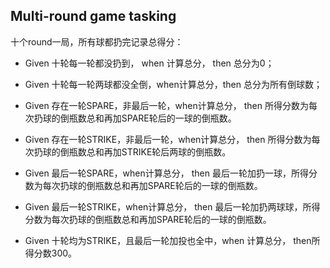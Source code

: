 ## Multi-round game tasking

十个round一局，所有球都扔完记录总得分：

- Given 十轮每一轮都没扔到， when 计算总分， then 总分为0；

- Given 十轮每一轮两球都没全倒，when计算总分，then 总分为所有倒球数；

- Given 存在一轮SPARE，非最后一轮，when计算总分， then 所得分数为每次扔球的倒瓶数总和再加SPARE轮后的一球的倒瓶数。

- Given 存在一轮STRIKE，非最后一轮，when计算总分， then 所得分数为每次扔球的倒瓶数总和再加STRIKE轮后两球的倒瓶数。

- Given 最后一轮SPARE，when计算总分， then 最后一轮加扔一球，所得分数为每次扔球的倒瓶数总和再加SPARE轮后的一球的倒瓶数。

- Given 最后一轮STRIKE，when计算总分， then 最后一轮加扔两球球，所得分数为每次扔球的倒瓶数总和再加SPARE轮后的一球的倒瓶数。
       
- Given 十轮均为STRIKE，且最后一轮加投也全中，when 计算总分， then所得分数300。